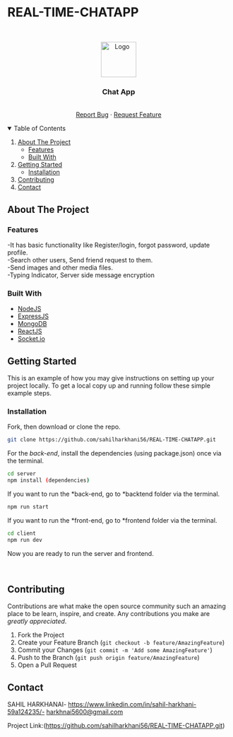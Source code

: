 # REAL-TIME-CHATAPP


<!-- PROJECT LOGO -->
<br />
<p align="center">
  <a href="https://github.com/othneildrew/Best-README-Template">
    <img src="https://w7.pngwing.com/pngs/273/74/png-transparent-online-chat-livechat-chat-room-baycreative-inc-google-icon-blue-text-logo.png" alt="Logo" width="80" height="80">
  </a>

  <h3 align="center">Chat App</h3>

  <p align="center">
    <br />
    <a href="https://github.com/harshil-270/ChatApp/issues">Report Bug</a>
    ·
    <a href="https://github.com/harshil-270/ChatApp/issues">Request Feature</a>
  </p>
</p>



<!-- TABLE OF CONTENTS -->
<details open="open">
  <summary>Table of Contents</summary>
  <ol>
    <li>
      <a href="#about-the-project">About The Project</a>
      <ul>
        <li><a href="#features">Features</a></li>
        <li><a href="#built-with">Built With</a></li>
      </ul>
    </li>
    <li>
      <a href="#getting-started">Getting Started</a>
      <ul>
        <li><a href="#installation">Installation</a></li>
      </ul>
    </li>
    <li><a href="#contributing">Contributing</a></li>
    <li><a href="#contact">Contact</a></li>
  </ol>
</details>



<!-- ABOUT THE PROJECT -->
## About The Project

### Features

-It has basic functionality like Register/login, forgot password, update profile.<br />
-Search other users, Send friend request to them.<br />
-Send images and other media files.<br />
-Typing Indicator, Server side message encryption<br />

### Built With

* [NodeJS](https://nodejs.org/en/)
* [ExpressJS](https://expressjs.com/)
* [MongoDB](https://www.mongodb.com/1)
* [ReactJS](https://reactjs.org/)
* [Socket.io](https://socket.io/)

<!-- GETTING STARTED -->
## Getting Started

This is an example of how you may give instructions on setting up your project locally.
To get a local copy up and running follow these simple example steps.

### Installation


Fork, then download or clone the repo.
```bash
git clone https://github.com/sahilharkhani56/REAL-TIME-CHATAPP.git
```

For the *back-end*, install the dependencies (using package.json) once via the terminal.
```bash
cd server
npm install (dependencies)
```

If you want to run the *back-end, go to *backtend folder via the terminal.
```bash
npm run start
```

If you want to run the *front-end, go to *frontend folder via the terminal.
```bash
cd client
npm run dev
```

Now you are ready to run the server and frontend.

<br />

<!-- CONTRIBUTING -->
## Contributing

Contributions are what make the open source community such an amazing place to be learn, inspire, and create. Any contributions you make are *greatly appreciated*.

1. Fork the Project
2. Create your Feature Branch (`git checkout -b feature/AmazingFeature`)
3. Commit your Changes (`git commit -m 'Add some AmazingFeature'`)
4. Push to the Branch (`git push origin feature/AmazingFeature`)
5. Open a Pull Request


<!-- CONTACT -->
## Contact

SAHIL HARKHANAI- https://www.linkedin.com/in/sahil-harkhani-59a124235/- harkhnai5600@gmail.com

Project Link:(https://github.com/sahilharkhani56/REAL-TIME-CHATAPP.git)




<!-- MARKDOWN LINKS & IMAGES -->
<!-- https://www.markdownguide.org/basic-syntax/#reference-style-links -->
[product-screenshot]: images/screenshot.PNG
